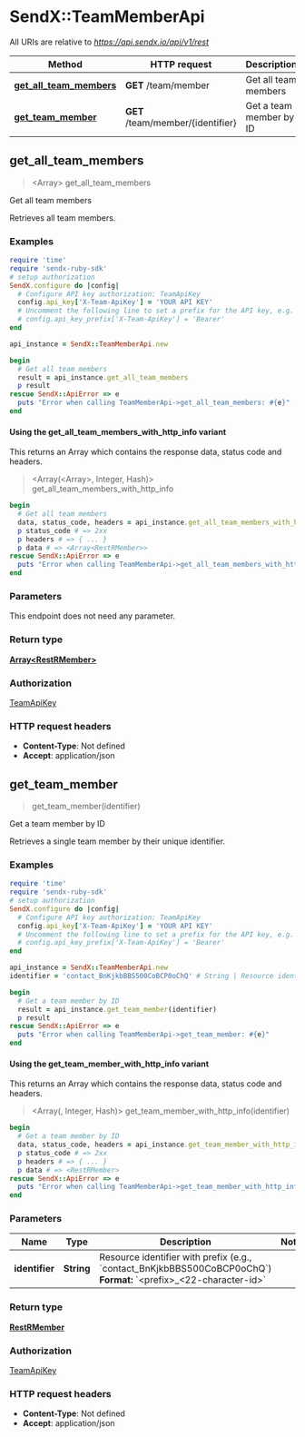 # SendX::TeamMemberApi

All URIs are relative to *https://api.sendx.io/api/v1/rest*

| Method | HTTP request | Description |
| ------ | ------------ | ----------- |
| [**get_all_team_members**](TeamMemberApi.md#get_all_team_members) | **GET** /team/member | Get all team members |
| [**get_team_member**](TeamMemberApi.md#get_team_member) | **GET** /team/member/{identifier} | Get a team member by ID |


## get_all_team_members

> <Array<RestRMember>> get_all_team_members

Get all team members

Retrieves all team members.

### Examples

```ruby
require 'time'
require 'sendx-ruby-sdk'
# setup authorization
SendX.configure do |config|
  # Configure API key authorization: TeamApiKey
  config.api_key['X-Team-ApiKey'] = 'YOUR API KEY'
  # Uncomment the following line to set a prefix for the API key, e.g. 'Bearer' (defaults to nil)
  # config.api_key_prefix['X-Team-ApiKey'] = 'Bearer'
end

api_instance = SendX::TeamMemberApi.new

begin
  # Get all team members
  result = api_instance.get_all_team_members
  p result
rescue SendX::ApiError => e
  puts "Error when calling TeamMemberApi->get_all_team_members: #{e}"
end
```

#### Using the get_all_team_members_with_http_info variant

This returns an Array which contains the response data, status code and headers.

> <Array(<Array<RestRMember>>, Integer, Hash)> get_all_team_members_with_http_info

```ruby
begin
  # Get all team members
  data, status_code, headers = api_instance.get_all_team_members_with_http_info
  p status_code # => 2xx
  p headers # => { ... }
  p data # => <Array<RestRMember>>
rescue SendX::ApiError => e
  puts "Error when calling TeamMemberApi->get_all_team_members_with_http_info: #{e}"
end
```

### Parameters

This endpoint does not need any parameter.

### Return type

[**Array&lt;RestRMember&gt;**](RestRMember.md)

### Authorization

[TeamApiKey](../README.md#TeamApiKey)

### HTTP request headers

- **Content-Type**: Not defined
- **Accept**: application/json


## get_team_member

> <RestRMember> get_team_member(identifier)

Get a team member by ID

Retrieves a single team member by their unique identifier.

### Examples

```ruby
require 'time'
require 'sendx-ruby-sdk'
# setup authorization
SendX.configure do |config|
  # Configure API key authorization: TeamApiKey
  config.api_key['X-Team-ApiKey'] = 'YOUR API KEY'
  # Uncomment the following line to set a prefix for the API key, e.g. 'Bearer' (defaults to nil)
  # config.api_key_prefix['X-Team-ApiKey'] = 'Bearer'
end

api_instance = SendX::TeamMemberApi.new
identifier = 'contact_BnKjkbBBS500CoBCP0oChQ' # String | Resource identifier with prefix (e.g., `contact_BnKjkbBBS500CoBCP0oChQ`)  **Format:** `<prefix>_<22-character-id>` 

begin
  # Get a team member by ID
  result = api_instance.get_team_member(identifier)
  p result
rescue SendX::ApiError => e
  puts "Error when calling TeamMemberApi->get_team_member: #{e}"
end
```

#### Using the get_team_member_with_http_info variant

This returns an Array which contains the response data, status code and headers.

> <Array(<RestRMember>, Integer, Hash)> get_team_member_with_http_info(identifier)

```ruby
begin
  # Get a team member by ID
  data, status_code, headers = api_instance.get_team_member_with_http_info(identifier)
  p status_code # => 2xx
  p headers # => { ... }
  p data # => <RestRMember>
rescue SendX::ApiError => e
  puts "Error when calling TeamMemberApi->get_team_member_with_http_info: #{e}"
end
```

### Parameters

| Name | Type | Description | Notes |
| ---- | ---- | ----------- | ----- |
| **identifier** | **String** | Resource identifier with prefix (e.g., &#x60;contact_BnKjkbBBS500CoBCP0oChQ&#x60;)  **Format:** &#x60;&lt;prefix&gt;_&lt;22-character-id&gt;&#x60;  |  |

### Return type

[**RestRMember**](RestRMember.md)

### Authorization

[TeamApiKey](../README.md#TeamApiKey)

### HTTP request headers

- **Content-Type**: Not defined
- **Accept**: application/json


